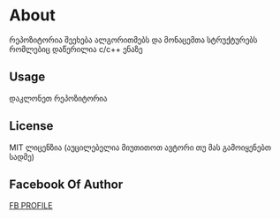 # About

რეპოზიტორია შეეხება ალგორითმებს და მონაცემთა სტრუქტურებს რომლებიც დაწერილია c/c++ ენაზე

## Usage

დაკლონეთ რეპოზიტორია  

## License

MIT  ლიცენზია (აუცილებელია მიუთითოთ ავტორი თუ მას გამოიყენებთ სადმე)


## Facebook Of Author
[FB PROFILE](https://www.facebook.com/profile.php?id=100008242515249)